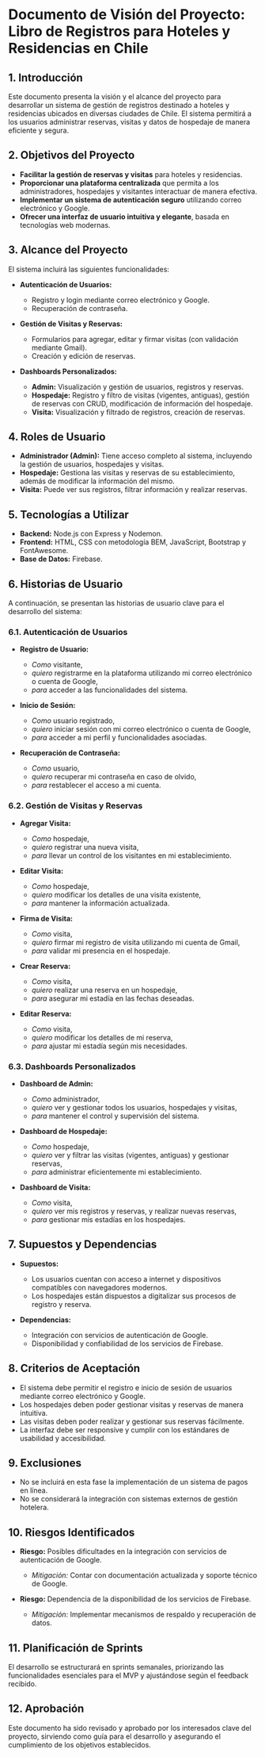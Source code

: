 # Documento de Visión del Proyecto: Libro de Registros para Hoteles y Residencias en Chile

## 1. Introducción

Este documento presenta la visión y el alcance del proyecto para desarrollar un sistema de gestión de registros destinado a hoteles y residencias ubicados en diversas ciudades de Chile. El sistema permitirá a los usuarios administrar reservas, visitas y datos de hospedaje de manera eficiente y segura.

## 2. Objetivos del Proyecto

- **Facilitar la gestión de reservas y visitas** para hoteles y residencias.
- **Proporcionar una plataforma centralizada** que permita a los administradores, hospedajes y visitantes interactuar de manera efectiva.
- **Implementar un sistema de autenticación seguro** utilizando correo electrónico y Google.
- **Ofrecer una interfaz de usuario intuitiva y elegante**, basada en tecnologías web modernas.

## 3. Alcance del Proyecto

El sistema incluirá las siguientes funcionalidades:

- **Autenticación de Usuarios:**

  - Registro y login mediante correo electrónico y Google.
  - Recuperación de contraseña.
- **Gestión de Visitas y Reservas:**

  - Formularios para agregar, editar y firmar visitas (con validación mediante Gmail).
  - Creación y edición de reservas.
- **Dashboards Personalizados:**

  - **Admin:** Visualización y gestión de usuarios, registros y reservas.
  - **Hospedaje:** Registro y filtro de visitas (vigentes, antiguas), gestión de reservas con CRUD, modificación de información del hospedaje.
  - **Visita:** Visualización y filtrado de registros, creación de reservas.

## 4. Roles de Usuario

- **Administrador (Admin):** Tiene acceso completo al sistema, incluyendo la gestión de usuarios, hospedajes y visitas.
- **Hospedaje:** Gestiona las visitas y reservas de su establecimiento, además de modificar la información del mismo.
- **Visita:** Puede ver sus registros, filtrar información y realizar reservas.

## 5. Tecnologías a Utilizar

- **Backend:** Node.js con Express y Nodemon.
- **Frontend:** HTML, CSS con metodología BEM, JavaScript, Bootstrap y FontAwesome.
- **Base de Datos:** Firebase.

## 6. Historias de Usuario

A continuación, se presentan las historias de usuario clave para el desarrollo del sistema:

### 6.1. Autenticación de Usuarios

- **Registro de Usuario:**

  - *Como* visitante,
  - *quiero* registrarme en la plataforma utilizando mi correo electrónico o cuenta de Google,
  - *para* acceder a las funcionalidades del sistema.
- **Inicio de Sesión:**

  - *Como* usuario registrado,
  - *quiero* iniciar sesión con mi correo electrónico o cuenta de Google,
  - *para* acceder a mi perfil y funcionalidades asociadas.
- **Recuperación de Contraseña:**

  - *Como* usuario,
  - *quiero* recuperar mi contraseña en caso de olvido,
  - *para* restablecer el acceso a mi cuenta.

### 6.2. Gestión de Visitas y Reservas

- **Agregar Visita:**

  - *Como* hospedaje,
  - *quiero* registrar una nueva visita,
  - *para* llevar un control de los visitantes en mi establecimiento.
- **Editar Visita:**

  - *Como* hospedaje,
  - *quiero* modificar los detalles de una visita existente,
  - *para* mantener la información actualizada.
- **Firma de Visita:**

  - *Como* visita,
  - *quiero* firmar mi registro de visita utilizando mi cuenta de Gmail,
  - *para* validar mi presencia en el hospedaje.
- **Crear Reserva:**

  - *Como* visita,
  - *quiero* realizar una reserva en un hospedaje,
  - *para* asegurar mi estadía en las fechas deseadas.
- **Editar Reserva:**

  - *Como* visita,
  - *quiero* modificar los detalles de mi reserva,
  - *para* ajustar mi estadía según mis necesidades.

### 6.3. Dashboards Personalizados

- **Dashboard de Admin:**

  - *Como* administrador,
  - *quiero* ver y gestionar todos los usuarios, hospedajes y visitas,
  - *para* mantener el control y supervisión del sistema.
- **Dashboard de Hospedaje:**

  - *Como* hospedaje,
  - *quiero* ver y filtrar las visitas (vigentes, antiguas) y gestionar reservas,
  - *para* administrar eficientemente mi establecimiento.
- **Dashboard de Visita:**

  - *Como* visita,
  - *quiero* ver mis registros y reservas, y realizar nuevas reservas,
  - *para* gestionar mis estadías en los hospedajes.

## 7. Supuestos y Dependencias

- **Supuestos:**

  - Los usuarios cuentan con acceso a internet y dispositivos compatibles con navegadores modernos.
  - Los hospedajes están dispuestos a digitalizar sus procesos de registro y reserva.
- **Dependencias:**

  - Integración con servicios de autenticación de Google.
  - Disponibilidad y confiabilidad de los servicios de Firebase.

## 8. Criterios de Aceptación

- El sistema debe permitir el registro e inicio de sesión de usuarios mediante correo electrónico y Google.
- Los hospedajes deben poder gestionar visitas y reservas de manera intuitiva.
- Las visitas deben poder realizar y gestionar sus reservas fácilmente.
- La interfaz debe ser responsive y cumplir con los estándares de usabilidad y accesibilidad.

## 9. Exclusiones

- No se incluirá en esta fase la implementación de un sistema de pagos en línea.
- No se considerará la integración con sistemas externos de gestión hotelera.

## 10. Riesgos Identificados

- **Riesgo:** Posibles dificultades en la integración con servicios de autenticación de Google.

  - *Mitigación:* Contar con documentación actualizada y soporte técnico de Google.
- **Riesgo:** Dependencia de la disponibilidad de los servicios de Firebase.

  - *Mitigación:* Implementar mecanismos de respaldo y recuperación de datos.

## 11. Planificación de Sprints

El desarrollo se estructurará en sprints semanales, priorizando las funcionalidades esenciales para el MVP y ajustándose según el feedback recibido.

## 12. Aprobación

Este documento ha sido revisado y aprobado por los interesados clave del proyecto, sirviendo como guía para el desarrollo y asegurando el cumplimiento de los objetivos establecidos.
